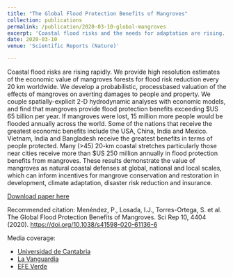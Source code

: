 ```yaml
---
title: "The Global Flood Protection Benefits of Mangroves"
collection: publications
permalink: /publication/2020-03-10-global-mangroves
excerpt: 'Coastal flood risks and the needs for adaptation are rising. In a first, we quantify the socio-economic flood savings provided by mangroves every km across their entire 700,000 km distribution in 59 countries. Every year, mangroves avert flood damages to $65 billion in property and 15 million people.'
date: 2020-03-10
venue: 'Scientific Reports (Nature)'

---
```

Coastal flood risks are rising rapidly. We provide high resolution estimates of the economic value of mangroves forests for flood risk reduction every 20 km worldwide. We develop a probabilistic, processbased valuation of the effects of mangroves on averting damages to people and property. We couple spatially-explicit 2-D hydrodynamic analyses with economic models, and find that mangroves provide flood protection benefits exceeding $US 65 billion per year. If mangroves were lost, 15 million more people would be flooded annually across the world. Some of the nations that receive the greatest economic benefits include the USA, China, India and Mexico. Vietnam, India and Bangladesh receive the greatest benefits in terms of people protected. Many (>45) 20-km coastal stretches particularly those near cities receive more than $US 250 million annually in flood protection benefits from mangroves. These results demonstrate the value of mangroves as natural coastal defenses at global, national and local scales, which can inform incentives for mangrove conservation and restoration in development, climate adaptation, disaster risk reduction and insurance.

[Download paper here](https://www.nature.com/articles/s41598-020-61136-6)

Recommended citation: Menéndez, P., Losada, I.J., Torres-Ortega, S. et al. The Global Flood Protection Benefits of Mangroves. Sci Rep 10, 4404 (2020). https://doi.org/10.1038/s41598-020-61136-6


Media coverage:
* [Universidad de Cantabria](https://web.unican.es/noticias/Paginas/2020/marzo_2020/IHCantabria-lidera-un-nuevo-estudio.aspx)
* [La Vanguardia](https://www.lavanguardia.com/vida/20200311/474089046452/desaparicion-de-manglares-costaria-65000-millones-por-aumento-inundaciones.html)
* [EFE Verde](https://www.efeverde.com/noticias/la-desaparicion-los-manglares-costaria-65-000-millones-aumento-inundaciones/)
